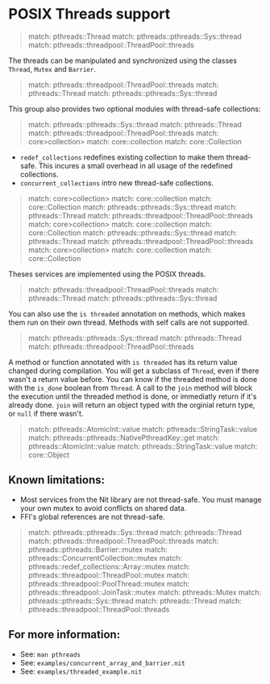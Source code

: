 # POSIX Threads support

> match: pthreads::Thread
> match: pthreads::pthreads::Sys::thread
> match: pthreads::threadpool::ThreadPool::threads

The threads can be manipulated and synchronized using the classes `Thread`,
`Mutex` and `Barrier`.

> match: pthreads::threadpool::ThreadPool::threads
> match: pthreads::Thread
> match: pthreads::pthreads::Sys::thread

This group also provides two optional modules with thread-safe collections:

> match: pthreads::pthreads::Sys::thread
> match: pthreads::Thread
> match: pthreads::threadpool::ThreadPool::threads
> match: core>collection>
> match: core::collection
> match: core::Collection

* `redef_collections` redefines existing collection to make them thread-safe.
  This incures a small overhead in all usage of the redefined collections.
* `concurrent_collections` intro new thread-safe collections.

> match: core>collection>
> match: core::collection
> match: core::Collection
> match: pthreads::pthreads::Sys::thread
> match: pthreads::Thread
> match: pthreads::threadpool::ThreadPool::threads
> match: core>collection>
> match: core::collection
> match: core::Collection
> match: pthreads::pthreads::Sys::thread
> match: pthreads::Thread
> match: pthreads::threadpool::ThreadPool::threads
> match: core>collection>
> match: core::collection
> match: core::Collection

Theses services are implemented using the POSIX threads.

> match: pthreads::threadpool::ThreadPool::threads
> match: pthreads::Thread
> match: pthreads::pthreads::Sys::thread

You can also use the `is threaded` annotation on methods, which makes them run on their own thread.
Methods with self calls are not supported.

> match: pthreads::pthreads::Sys::thread
> match: pthreads::Thread
> match: pthreads::threadpool::ThreadPool::threads

A method or function annotated with `is threaded` has its return value changed during compilation.
You will get a subclass of `Thread`, even if there wasn't a return value before. You can know if the threaded method is done with the `is_done` boolean from `Thread`.
A call to the `join` method will block the execution until the threaded method is done, or immediatly return if it's already done.
`join` will return an object typed with the orginial return type, or `null` if there wasn't.

> match: pthreads::AtomicInt::value
> match: pthreads::StringTask::value
> match: pthreads::pthreads::NativePthreadKey::get
> match: pthreads::AtomicInt::value
> match: pthreads::StringTask::value
> match: core::Object

## Known limitations:

* Most services from the Nit library are not thread-safe. You must manage
  your own mutex to avoid conflicts on shared data.
* FFI's global references are not thread-safe.

> match: pthreads::pthreads::Sys::thread
> match: pthreads::Thread
> match: pthreads::threadpool::ThreadPool::threads
> match: pthreads::pthreads::Barrier::mutex
> match: pthreads::ConcurrentCollection::mutex
> match: pthreads::redef_collections::Array::mutex
> match: pthreads::threadpool::ThreadPool::mutex
> match: pthreads::threadpool::PoolThread::mutex
> match: pthreads::threadpool::JoinTask::mutex
> match: pthreads::Mutex
> match: pthreads::pthreads::Sys::thread
> match: pthreads::Thread
> match: pthreads::threadpool::ThreadPool::threads

## For more information:

* See: `man pthreads`
* See: `examples/concurrent_array_and_barrier.nit`
* See: `examples/threaded_example.nit`

